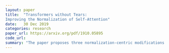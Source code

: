 ```yaml
---
layout: paper
title:  "Transformers without Tears:
Improving the Normalization of Self-Attention"
date:   30 Dec 2019
categories: research
paper_url: https://arxiv.org/pdf/1910.05895
code_url: 
summary: "The paper proposes three normalization-centric modifications to improve Transformer training: PRENORM which introduces pre-norm residual connections and smaller initializations, enabling warmup-free, validation-based training with large learning rates; SCALENORM which suggests L2 normalization with a single scale parameter for faster training and better performance; and FIXNORM which reaffirms the efficacy of normalizing word embeddings to a fixed length."
---
```


